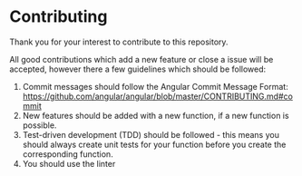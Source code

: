 # Contributing

Thank you for your interest to contribute to this repository.

All good contributions which add a new feature or close a issue will be accepted, however there a few guidelines which should be followed:

1. Commit messages should follow the Angular Commit Message Format: https://github.com/angular/angular/blob/master/CONTRIBUTING.md#commit
2. New features should be added with a new function, if a new function is possible.
3. Test-driven development (TDD) should be followed - this means you should always create unit tests for your function before you create the corresponding function.
4. You should use the linter